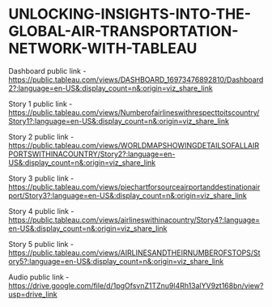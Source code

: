 # UNLOCKING-INSIGHTS-INTO-THE-GLOBAL-AIR-TRANSPORTATION-NETWORK-WITH-TABLEAU


Dashboard public link - https://public.tableau.com/views/DASHBOARD_16973476892810/Dashboard2?:language=en-US&:display_count=n&:origin=viz_share_link

Story 1 public link - https://public.tableau.com/views/Numberofairlineswithrespecttoitscountry/Story1?:language=en-US&:display_count=n&:origin=viz_share_link

Story 2 public link - https://public.tableau.com/views/WORLDMAPSHOWINGDETAILSOFALLAIRPORTSWITHINACOUNTRY/Story2?:language=en-US&:display_count=n&:origin=viz_share_link

Story 3 public link - https://public.tableau.com/views/piechartforsourceairportanddestinationairport/Story3?:language=en-US&:display_count=n&:origin=viz_share_link

Story 4 public link - https://public.tableau.com/views/airlineswithinacountry/Story4?:language=en-US&:display_count=n&:origin=viz_share_link

Story 5 public link - https://public.tableau.com/views/AIRLINESANDTHEIRNUMBEROFSTOPS/Story5?:language=en-US&:display_count=n&:origin=viz_share_link

Audio public link - https://drive.google.com/file/d/1pgOfsvnZ1TZnu9l4Rh13alYV9zt168bn/view?usp=drive_link
